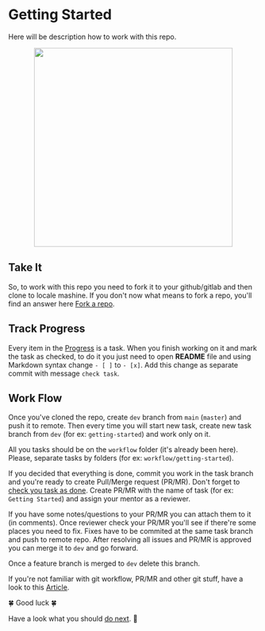 # Getting Started

Here will be description how to work with this repo.

<div align="center">
  <img align="" src="../assets/readme-image.png" width="400" />
</div>

## Take It

So, to work with this repo you need to fork it to your github/gitlab and then clone to locale mashine.
If you don't now what means to fork a repo, you'll find an answer here [Fork a repo](https://docs.github.com/en/get-started/quickstart/fork-a-repo).

## Track Progress

Every item in the [Progress](../README.md#progress) is a task. When you finish working on it and mark the task as checked, to do it you just need to open <b>README</b> file and using Markdown syntax change `- [ ]` to `- [x]`. Add this change as separate commit with message `check task`.

## Work Flow

Once you've cloned the repo, create `dev` branch from `main` (`master`) and push it to remote. Then every time you will start new task, create new task branch from `dev` (for ex: `getting-started`) and work only on it.

All you tasks should be on the `workflow` folder (it's already been here). Please, separate tasks by folders (for ex: `workflow/getting-started`).

If you decided that everything is done, commit you work in the task branch and you're ready to create Pull/Merge request (PR/MR). Don't forget to [check you task as done](#track-progress). Create PR/MR with the name of task (for ex: `Getting Started`) and assign your mentor as a reviewer.

If you have some notes/questions to your PR/MR you can attach them to it (in comments).
Once reviewer check your PR/MR you'll see if there're some places you need to fix. Fixes have to be commited at the same task branch and push to remote repo. After resolving all issues and PR/MR is approved you can merge it to `dev` and go forward.

Once a feature branch is merged to `dev` delete this branch.

If you're not familiar with git workflow, PR/MR and other git stuff, have a look to this [Article](https://www.freecodecamp.org/news/practical-git-and-git-workflows/).

🍀 Good luck 🍀

Have a look what you should [do next](../README.md#progress). 👀

